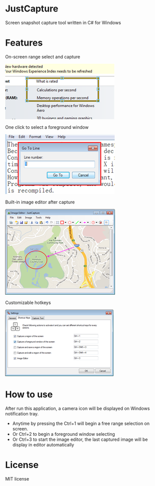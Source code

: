 # JustCapture

Screen snapshot capture tool written in C# for Windows

# Features

On-screen range select and capture

![range select and capture](snapshots/free_region_en.png)

One click to select a foreground window

![window select and capture](snapshots/select_window_en.png)

Built-in image editor after capture

![image editor](snapshots/editor_s.png)

Customizable hotkeys

![customizable hotkeys](snapshots/hotkey_s.png)

# How to use

After run this application, a camera icon will be displayed on Windows notification tray.

- Anytime by pressing the Ctrl+1 will begin a free range selection on screen.
- Or Ctrl+2 to begin a foreground window selecting
- Or Ctrl+3 to start the image editor, the last captured image will be display in editor automatically

# License

MIT license
